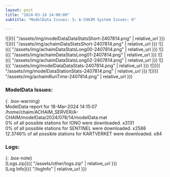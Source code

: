```yaml
---
layout: post
title: "2024-03-18 14:00:00"
subtitle: "ModelData Issues: 3; A-CHAIM System Issues: 0"

---
```


![]({{ "/assets/img/modelDataDataStatsShort-2407814.png" | relative_url }})
![]({{ "/assets/img/achaimDataStatsShort-2407814.png" | relative_url }})
![]({{ "/assets/img/achaimDataStatsLong00-2407814.png" | relative_url }})
![]({{ "/assets/img/achaimDataStatsLong01-2407814.png" | relative_url }})
![]({{ "/assets/img/achaimDataStatsLong02-2407814.png" | relative_url }})
![]({{ "/assets/img/modelDataDataStats-2407814.png" | relative_url }})
![]({{ "/assets/img/modelDataStationStats-2407814.png" | relative_url }})
![]({{ "/assets/img/achaimRunTime-2407814.png" | relative_url }})


### ModelData Issues:  
  
{: .box-warning}  
 ModelData report for 18-Mar-2024 14:15:07   
 /home/chaim/ACHAIM_SERVER/A-CHAIM/modelData/2024/078/14/modelData.mat   
 0% of all possible stations for IONO were downloaded. x3131   
 0% of all possible stations for SENTINEL were downloaded. x2586   
 12.3746% of all possible stations for KARTVERKET were downloaded. x84   
  


### Logs:  
  
{: .box-note}  
[Logs.zip]({{ "/assets/other/logs.zip" | relative_url }})  
[Log Info]({{ "/logInfo" | relative_url }})  

